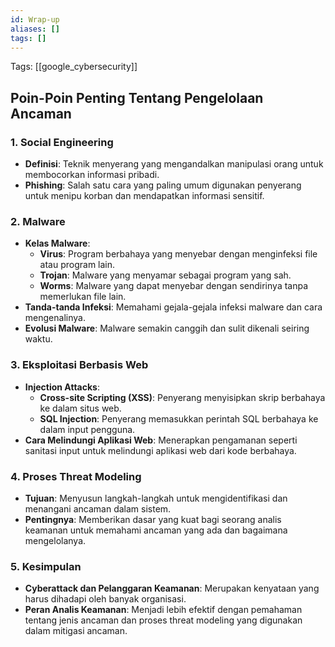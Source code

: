 ```yaml
---
id: Wrap-up
aliases: []
tags: []
---
```


Tags: [[google_cybersecurity]]

## Poin-Poin Penting Tentang Pengelolaan Ancaman

### 1. **Social Engineering**
   - **Definisi**: Teknik menyerang yang mengandalkan manipulasi orang untuk membocorkan informasi pribadi.
   - **Phishing**: Salah satu cara yang paling umum digunakan penyerang untuk menipu korban dan mendapatkan informasi sensitif.

### 2. **Malware**
   - **Kelas Malware**:
     - **Virus**: Program berbahaya yang menyebar dengan menginfeksi file atau program lain.
     - **Trojan**: Malware yang menyamar sebagai program yang sah.
     - **Worms**: Malware yang dapat menyebar dengan sendirinya tanpa memerlukan file lain.
   - **Tanda-tanda Infeksi**: Memahami gejala-gejala infeksi malware dan cara mengenalinya.
   - **Evolusi Malware**: Malware semakin canggih dan sulit dikenali seiring waktu.

### 3. **Eksploitasi Berbasis Web**
   - **Injection Attacks**:
     - **Cross-site Scripting (XSS)**: Penyerang menyisipkan skrip berbahaya ke dalam situs web.
     - **SQL Injection**: Penyerang memasukkan perintah SQL berbahaya ke dalam input pengguna.
   - **Cara Melindungi Aplikasi Web**: Menerapkan pengamanan seperti sanitasi input untuk melindungi aplikasi web dari kode berbahaya.

### 4. **Proses Threat Modeling**
   - **Tujuan**: Menyusun langkah-langkah untuk mengidentifikasi dan menangani ancaman dalam sistem.
   - **Pentingnya**: Memberikan dasar yang kuat bagi seorang analis keamanan untuk memahami ancaman yang ada dan bagaimana mengelolanya.

### 5. **Kesimpulan**
   - **Cyberattack dan Pelanggaran Keamanan**: Merupakan kenyataan yang harus dihadapi oleh banyak organisasi.
   - **Peran Analis Keamanan**: Menjadi lebih efektif dengan pemahaman tentang jenis ancaman dan proses threat modeling yang digunakan dalam mitigasi ancaman.
